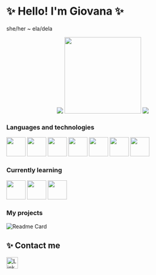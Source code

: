 # ✨  Hello! I'm Giovana  ✨
she/her ~ ela/dela

<p align="center">
    
  <img src="https://github-readme-stats.vercel.app/api?username=giovana-ds&show_icons=true&theme=radical">
  <img src="https://user-images.githubusercontent.com/102772845/193723257-aa6adfc5-5dc7-4836-b354-6f2f6f6ec593.png" height=200px/>
  <img src="https://github-readme-stats.vercel.app/api/top-langs/?username=giovana-ds&layout=compact&theme=radical">
</p>

### Languages and technologies
<img src="https://cdn.jsdelivr.net/gh/devicons/devicon/icons/java/java-original.svg" width="50" height="50"/>  <img src="https://cdn.jsdelivr.net/gh/devicons/devicon/icons/html5/html5-plain.svg" width="50" height="50"/>  <img src="https://cdn.jsdelivr.net/gh/devicons/devicon/icons/css3/css3-plain.svg" width="50" height="50"/>  <img src="https://cdn.jsdelivr.net/gh/devicons/devicon/icons/git/git-original.svg" width="50" height="50"/>  <img src="https://cdn.jsdelivr.net/gh/devicons/devicon/icons/vscode/vscode-original.svg" width="50" height="50"/>  <img src="https://cdn.jsdelivr.net/gh/devicons/devicon/icons/linux/linux-plain.svg" width="50" height="50"/>  <img src="https://cdn.jsdelivr.net/gh/devicons/devicon/icons/mysql/mysql-original.svg" width="50" height="50"/>

### Currently learning
<img src="https://cdn.jsdelivr.net/gh/devicons/devicon/icons/python/python-original.svg" width="50" height="50"/>  <img src="https://cdn.jsdelivr.net/gh/devicons/devicon/icons/javascript/javascript-plain.svg" width="50" height="50"/>  <img src="https://cdn.jsdelivr.net/gh/devicons/devicon/icons/googlecloud/googlecloud-original.svg" width="50" height="50"/>         

### My projects
![Readme Card](https://github-readme-stats.vercel.app/api/pin/?username=giovana-ds&repo=devweekebac.github.io&&theme=radical)

## ✨ Contact me
[<img src='https://img.shields.io/badge/LinkedIn-0077B5?style=for-the-badge&logo=linkedin&logoColor=white' alt= 'Linkedin' height='30'>](www.linkedin.com/in/giovana-da-silveira-s-i)
